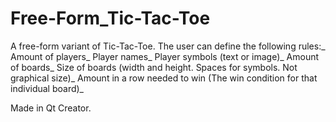 # Free-Form_Tic-Tac-Toe


A free-form variant of Tic-Tac-Toe. The user can define the following rules:_
  Amount of players_
  Player names_
  Player symbols (text or image)_
  Amount of boards_
  Size of boards (width and height. Spaces for symbols. Not graphical size)_
  Amount in a row needed to win (The win condition for that individual board)_

  
Made in Qt Creator.
